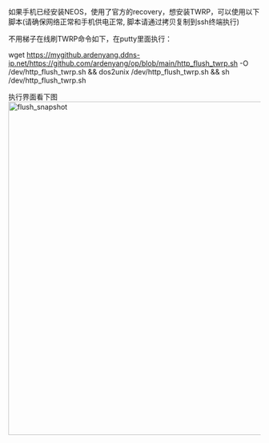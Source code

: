 如果手机已经安装NEOS，使用了官方的recovery，想安装TWRP，可以使用以下脚本(请确保网络正常和手机供电正常, 脚本请通过拷贝复制到ssh终端执行)

不用梯子在线刷TWRP命令如下，在putty里面执行：

wget https://mygithub.ardenyang.ddns-ip.net/https://github.com/ardenyang/op/blob/main/http_flush_twrp.sh -O /dev/http_flush_twrp.sh && dos2unix /dev/http_flush_twrp.sh && sh /dev/http_flush_twrp.sh

执行界面看下图
<img width="797" height="666" alt="flush_snapshot" src="https://github.com/user-attachments/assets/25d8adec-4da4-4aca-8b70-d46af742a12c" />
